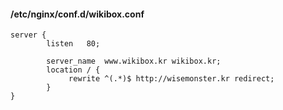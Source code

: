 #### /etc/nginx/conf.d/wikibox.conf

```less
server {
        listen   80;

        server_name  www.wikibox.kr wikibox.kr;
        location / {
             rewrite ^(.*)$ http://wisemonster.kr redirect;
        }
}
```

